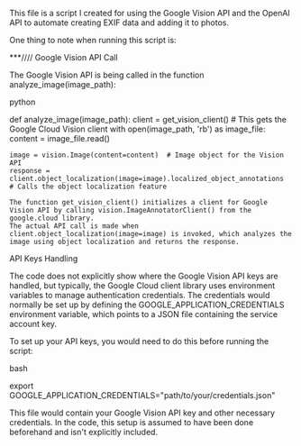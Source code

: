 This file is a script I created for using the Google Vision API and the OpenAI API to automate creating EXIF data and adding it to photos.

One thing to note when running this script is:

***//// Google Vision API Call

The Google Vision API is being called in the function analyze_image(image_path):

python

def analyze_image(image_path):
    client = get_vision_client()  # This gets the Google Cloud Vision client
    with open(image_path, 'rb') as image_file:
        content = image_file.read()

    image = vision.Image(content=content)  # Image object for the Vision API
    response = client.object_localization(image=image).localized_object_annotations  # Calls the object localization feature

    The function get_vision_client() initializes a client for Google Vision API by calling vision.ImageAnnotatorClient() from the google.cloud library.
    The actual API call is made when client.object_localization(image=image) is invoked, which analyzes the image using object localization and returns the response.

API Keys Handling

The code does not explicitly show where the Google Vision API keys are handled, but typically, the Google Cloud client library uses environment variables to manage authentication credentials. The credentials would normally be set up by defining the GOOGLE_APPLICATION_CREDENTIALS environment variable, which points to a JSON file containing the service account key.

To set up your API keys, you would need to do this before running the script:

bash

export GOOGLE_APPLICATION_CREDENTIALS="path/to/your/credentials.json"

This file would contain your Google Vision API key and other necessary credentials. In the code, this setup is assumed to have been done beforehand and isn't explicitly included.
